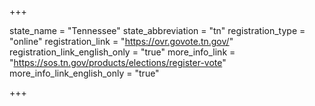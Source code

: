 +++

state_name = "Tennessee"
state_abbreviation = "tn"
registration_type = "online"
registration_link = "https://ovr.govote.tn.gov/"
registration_link_english_only = "true"
more_info_link = "https://sos.tn.gov/products/elections/register-vote"
more_info_link_english_only = "true"

+++